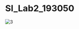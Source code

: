 # SI_Lab2_193050

![3](https://user-images.githubusercontent.com/81112781/119901326-0fe1bc00-bf46-11eb-9984-6821fa50d787.png)

